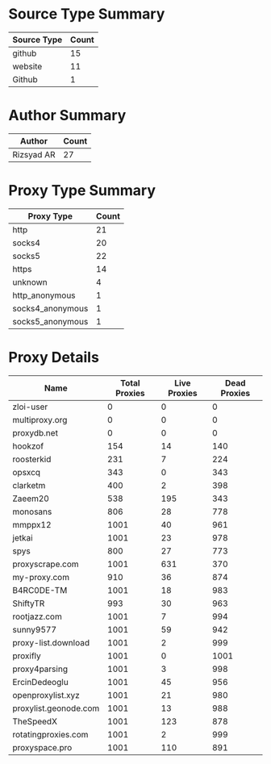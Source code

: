 # Source Type Summary

| Source Type | Count |
|-------------|-------|
| github | 15 |
| website | 11 |
| Github | 1 |


# Author Summary

| Author | Count |
|--------|-------|
| Rizsyad AR | 27 |


# Proxy Type Summary

| Proxy Type | Count |
|------------|-------|
| http | 21 |
| socks4 | 20 |
| socks5 | 22 |
| https | 14 |
| unknown | 4 |
| http_anonymous | 1 |
| socks4_anonymous | 1 |
| socks5_anonymous | 1 |


# Proxy Details

| Name | Total Proxies | Live Proxies | Dead Proxies |
|------|---------------|--------------|---------------|
| zloi-user | 0 | 0 | 0 |
| multiproxy.org | 0 | 0 | 0 |
| proxydb.net | 0 | 0 | 0 |
| hookzof | 154 | 14 | 140 |
| roosterkid | 231 | 7 | 224 |
| opsxcq | 343 | 0 | 343 |
| clarketm | 400 | 2 | 398 |
| Zaeem20 | 538 | 195 | 343 |
| monosans | 806 | 28 | 778 |
| mmppx12 | 1001 | 40 | 961 |
| jetkai | 1001 | 23 | 978 |
| spys | 800 | 27 | 773 |
| proxyscrape.com | 1001 | 631 | 370 |
| my-proxy.com | 910 | 36 | 874 |
| B4RC0DE-TM | 1001 | 18 | 983 |
| ShiftyTR | 993 | 30 | 963 |
| rootjazz.com | 1001 | 7 | 994 |
| sunny9577 | 1001 | 59 | 942 |
| proxy-list.download | 1001 | 2 | 999 |
| proxifly | 1001 | 0 | 1001 |
| proxy4parsing | 1001 | 3 | 998 |
| ErcinDedeoglu | 1001 | 45 | 956 |
| openproxylist.xyz | 1001 | 21 | 980 |
| proxylist.geonode.com | 1001 | 13 | 988 |
| TheSpeedX | 1001 | 123 | 878 |
| rotatingproxies.com | 1001 | 2 | 999 |
| proxyspace.pro | 1001 | 110 | 891 |
